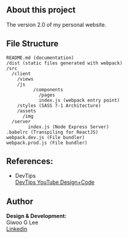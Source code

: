 ## About this project

The version 2.0 of my personal website.

## File Structure

```
README.md (documentation)
/dist (static files generated with webpack)
/src
  /client
    /views
    /js
		  /components
			/pages
			index.js (webpack entry point)
    /styles (SASS 7-1 Architecture)
    /assets
      /img
  /server
		index.js (Node Express Server)
.babelrc (Transpiling for ReactJS)
webpack.dev.js (File bundler)
webpack.prod.js (File bundler)
```

## References:

- DevTips  
  [DevTips YouTube Design+Code](https://www.youtube.com/watch?v=sJhhLvW-Xvg&list=PL7CUz9TGSwSib8CmDXlbb-3lcp3grPCjV&index=2&t=10s&ab_channel=DevTips)

## Author

**Design & Development:**  
Giwoo G Lee  
[Linkedin](https://linkedin.com/in/leegiwoo)
